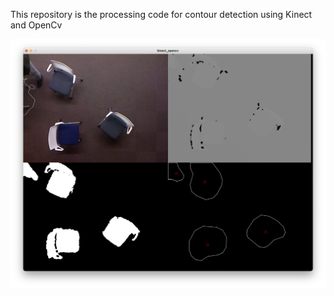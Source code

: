 This repository is the processing code for contour detection using Kinect and OpenCv

![screen_capture](img/screen_capture.png)
